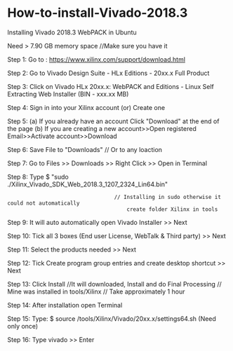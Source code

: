 # How-to-install-Vivado-2018.3
Installing Vivado 2018.3 WebPACK in Ubuntu

Need > 7.90 GB memory space           //Make sure you have it

Step 1: Go to : https://www.xilinx.com/support/download.html

Step 2: Go to Vivado Design Suite - HLx Editions - 20xx.x  Full Product

Step 3: Click on Vivado HLx 20xx.x: WebPACK and Editions - Linux Self Extracting Web Installer (BIN - xxx.xx MB)

Step 4: Sign in into your Xilinx account (or) Create one

Step 5: (a) If you already have an account Click "Download" at the end of the page
        (b) If you are creating a new account>>Open registered Email>>Activate account>>Download
        
Step 6: Save File to "Downloads"      // Or to any loaction

Step 7: Go to Files >> Downloads >> Right Click >> Open in Terminal

Step 8: Type $ "sudo ./Xilinx_Vivado_SDK_Web_2018.3_1207_2324_Lin64.bin" 

                                      // Installing in sudo otherwise it could not automatically 
                                          create folder Xilinx in tools
Step 9: It will auto automatically open Vivado Installer >> Next

Step 10: Tick all 3 boxes (End user License, WebTalk & Third party) >> Next

Step 11: Select the products needed >> Next

Step 12: Tick Create program group entries and create desktop shortcut >> Next

Step 13: Click Install        //It will downloaded, Install and do Final Processing
                              // Mine was installed in tools/Xilinx
                              // Take approximately 1 hour

Step 14: After installation open Terminal

Step 15: Type: $ source /tools/Xilinx/Vivado/20xx.x/settings64.sh (Need only once)

Step 16: Type vivado >> Enter
